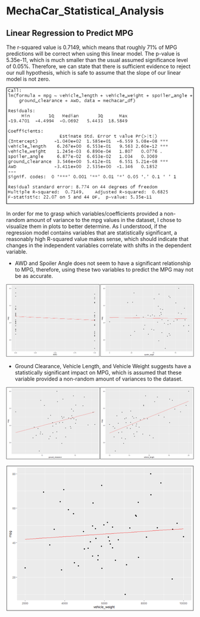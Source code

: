 # MechaCar_Statistical_Analysis

## Linear Regression to Predict MPG

The r-squared value is 0.7149, which means that roughly 71% of MPG predictions will be correct when using this linear model. The p-value is 5.35e-11, which is much smaller than the usual assumed significance level of 0.05%. Therefore, we can state that there is sufficient evidence to reject our null hypothesis, which is safe to assume that the slope of our linear model is not zero.

![Summary_Linear_Regression](https://github.com/Lora-Borja/MechaCar_Statistical_Analysis/blob/main/images/Summary_LinearRegression.PNG)


In order for me to grasp which variables/coefficients provided a non-random amount of variance to the mpg values in the dataset, I chose to visualize them in plots to better determine. As I understood, if the regression model contains variables that are statistically significant, a reasonably high R-squared value makes sense, which should indicate that changes in the independent variables correlate with shifts in the dependent variable. 

* AWD and Spoiler Angle does not seem to have a significant relationship to MPG, therefore, using these two variables to predict the MPG may not be as accurate.


![AWD_Spoiler_vsMPG](https://github.com/Lora-Borja/MechaCar_Statistical_Analysis/blob/main/images/AWD_Spoiler_vsMPG.png)



* Ground Clearance, Vehicle Length, and Vehicle Weight suggests have a statistically significant impact on MPG, which is assumed that these variable provided a non-random amount of variances to the dataset.


![VehicleL_GroundC_vsMPG](https://github.com/Lora-Borja/MechaCar_Statistical_Analysis/blob/main/images/VehicleL_GroundC_vsMPG.png)


![VehicleW_vsMPG](https://github.com/Lora-Borja/MechaCar_Statistical_Analysis/blob/main/images/VehicleW_vsMPG.png)
 
